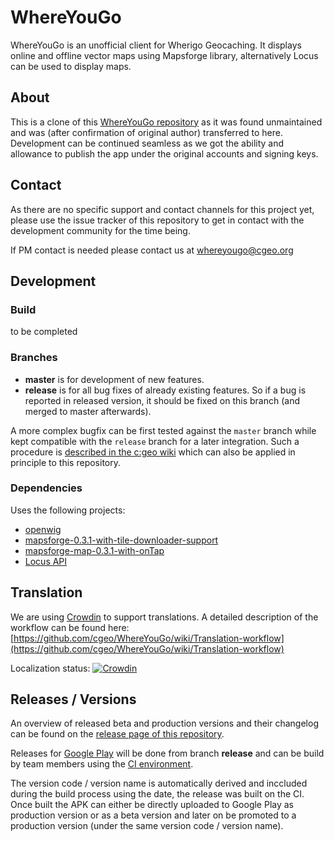 WhereYouGo
==========

WhereYouGo is an unofficial client for Wherigo Geocaching. It displays online and offline vector maps using Mapsforge library, alternatively Locus can be used to display maps.

## About

This is a clone of this [WhereYouGo repository](https://github.com/biylda/WhereYouGo/) as it was found unmaintained and was (after confirmation of original author) transferred to here.
Development can be continued seamless as we got the ability and allowance to publish the app under the original accounts and signing keys.

## Contact
As there are no specific support and contact channels for this project yet, please use the issue tracker of this repository to get in contact with the development community for the time being.

If PM contact is needed please contact us at whereyougo@cgeo.org 

## Development

### Build
to be completed

### Branches
- **master** is for development of new features.
- **release** is for all bug fixes of already existing features. So if a bug is reported in released version, it should be fixed on this branch (and merged to master afterwards).

A more complex bugfix can be first tested against the `master` branch while kept compatible with the `release` branch for a later integration.
Such a procedure is [described in the c:geo wiki](https://github.com/cgeo/cgeo/wiki/How-to-get-a-bug-fix-into-the-release) which can also be applied in principle to this repository.

### Dependencies
Uses the following projects:

* [openwig](https://github.com/cgeo/openwig)
* [mapsforge-0.3.1-with-tile-downloader-support](https://github.com/raku/mapsforge-0.3.1-with-tile-downloader-support)
* [mapsforge-map-0.3.1-with-onTap](https://github.com/jeancaffou/mapsforge-map-0.3.1-with-onTap)
* [Locus API](http://docs.locusmap.eu/doku.php?id=manual:advanced:locus_api)

## Translation

We are using [Crowdin](https://crowdin.com/project/whereyougo) to support translations.
A detailed description of the workflow can be found here: [https://github.com/cgeo/WhereYouGo/wiki/Translation-workflow](https://github.com/cgeo/WhereYouGo/wiki/Translation-workflow)

Localization status: [![Crowdin](https://badges.crowdin.net/whereyougo/localized.svg)](https://crowdin.com/project/whereyougo)

## Releases / Versions

An overview of released beta and production versions and their changelog can be found on the [release page of this repository](https://github.com/cgeo/WhereYouGo/releases).

Releases for [Google Play](https://play.google.com/store/apps/details?id=menion.android.whereyougo) will be done from branch **release** and can be build by team members using the [CI environment](https://ci.cgeo.org). 

The version code / version name is automatically derived and inccluded during the build process using the date, the release was built on the CI.
Once built the APK can either be directly uploaded to Google Play as production version or as a beta version and later on be promoted to a production version (under the same version code / version name).
